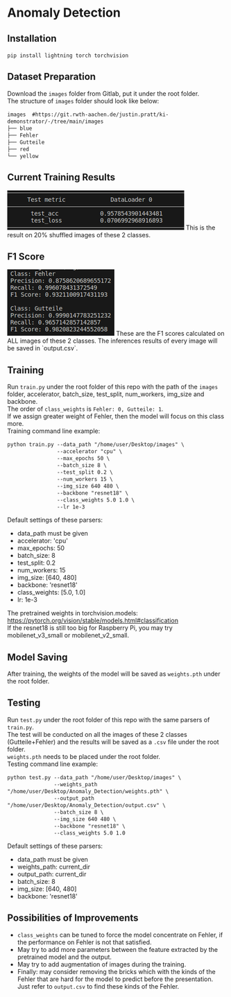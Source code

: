 # Anomaly Detection

## Installation
`pip install lightning torch torchvision`
## Dataset Preparation
Download the `images` folder from Gitlab, put it under the root folder.  
The structure of `images` folder should look like below:
```
images  #https://git.rwth-aachen.de/justin.pratt/ki-demonstrator/-/tree/main/images
├── blue
├── Fehler
├── Gutteile
├── red
└── yellow
```
## Current Training Results
<img src="Training_Result.png" width="" alt=""/>
This is the result on 20% shuffled images of these 2 classes.

## F1 Score
<img src="F1.png" width="" alt=""/>
These are the F1 scores calculated on ALL images of these 2 classes. The inferences results of every image will be saved in `output.csv`.

## Training
Run `train.py` under the root folder of this repo with the path of the `images` folder, accelerator, batch_size, test_split, num_workers, img_size and backbone.  
The order of `class_weights` is `Fehler: 0, Gutteile: 1`.  
If we assign greater weight of Fehler, then the model will focus on this class more.  
Training command line example:
```
python train.py --data_path "/home/user/Desktop/images" \
                --accelerator "cpu" \
                --max_epochs 50 \
                --batch_size 8 \
                --test_split 0.2 \
                --num_workers 15 \
                --img_size 640 480 \
                --backbone "resnet18" \
                --class_weights 5.0 1.0 \
                --lr 1e-3
```
Default settings of these parsers:
* data_path must be given
* accelerator: 'cpu'
* max_epochs: 50
* batch_size: 8
* test_split: 0.2
* num_workers: 15
* img_size: [640, 480]
* backbone: 'resnet18'
* class_weights: [5.0, 1.0]
* lr: 1e-3

The pretrained weights in torchvision.models:  
https://pytorch.org/vision/stable/models.html#classification  
If the resnet18 is still too big for Raspberry Pi, you may try mobilenet_v3_small or mobilenet_v2_small.

## Model Saving
After training, the weights of the model will be saved as `weights.pth` under the root folder.

## Testing
Run `test.py` under the root folder of this repo with the same parsers of `train.py`.  
The test will be conducted on all the images of these 2 classes (Gutteile+Fehler) and the results will be saved as a `.csv` file under the root folder.  
`weights.pth` needs to be placed under the root folder.  
Testing command line example:
```
python test.py --data_path "/home/user/Desktop/images" \
               --weights_path "/home/user/Desktop/Anomaly_Detection/weights.pth" \
               --output_path "/home/user/Desktop/Anomaly_Detection/output.csv" \
               --batch_size 8 \
               --img_size 640 480 \
               --backbone "resnet18" \
               --class_weights 5.0 1.0
```
Default settings of these parsers:
* data_path must be given
* weights_path: current_dir
* output_path: current_dir
* batch_size: 8
* img_size: [640, 480]
* backbone: 'resnet18'

## Possibilities of Improvements
* `class_weights` can be tuned to force the model concentrate on Fehler, if the performance on Fehler is not that satisfied.
* May try to add more parameters between the feature extracted by the pretrained model and the output.
* May try to add augmentation of images during the training.
* Finally: may consider removing the bricks which with the kinds of the Fehler that are hard for the model to predict before the presentation. Just refer to `output.csv` to find these kinds of the Fehler.
